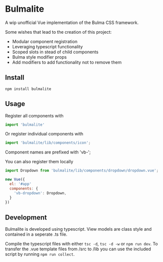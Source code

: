 # Bulmalite
A wip unofficial Vue implementation of the Bulma CSS framework.

Some wishes that lead to the creation of this project:
* Modular component registration
* Leveraging typescript functionality
* Scoped slots in stead of child components
* Bulma style modifier props
* Add modifiers to add functionality not to remove them

## Install
`npm install bulmalite`

## Usage
Register all components with
```javascript
import 'bulmalite'
```

Or register individual components with
```javascript
import 'bulmalite/lib/components/icon';
```

Component names are prefixed with 'vb-';

You can also register them locally
```javascript
import Dropdown from 'bulmalite/lib/components/dropdown/dropdown.vue';

new Vue({
  el: '#app'
  components: {
    'vb-dropdown': Dropdown,
  }
})
```
## Development
Bulmalite is developed using typescript. View models are class style and contained in a seperate .ts file.

Compile the typescript files with either `tsc -d`, `tsc -d -w` or `npm run dev`. To transfer the .vue template files from /src to /lib you can use the included script by running `npm run collect`.